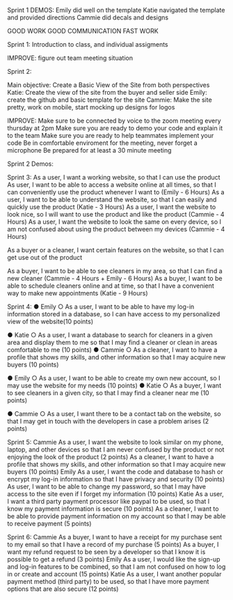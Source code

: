 Sprint 1 DEMOS:
Emily did well on the template
Katie navigated the template and provided directions
Cammie did decals and designs

GOOD WORK
GOOD COMMUNICATION
FAST WORK

Sprint 1: 
Introduction to class, and individual assigments

IMPROVE: figure out team meeting situation

Sprint 2:

Main objective: Create a Basic View of the Site from both perspectives
Katie: Create the view of the site from the buyer and seller side
Emily: create the github and basic template for the site
Cammie: Make the site pretty, work on mobile, start mocking up designs for logos

IMPROVE: 
Make sure to be connected by voice to the zoom meeting every thursday at 2pm
Make sure you are ready to demo your code and explain it to the team
Make sure you are ready to help teammates implement your code
Be in comfortable enviroment for the meeting, never forget a microphone
Be prepared for at least a 30 minute meeting

Sprint 2 Demos:


Sprint 3: 
As a user, I want a working website, so that I can use the product
As user, I want to be able to access a website online at all times, so that I can conveniently use the product whenever I want to (Emily - 6 Hours)
As a user, I want to be able to understand the website, so that I can easily and quickly use the product (Katie - 3 Hours)
As a user, I want the website to look nice, so I will want to use the product and like the product (Cammie - 4 Hours)
As a user, I want the website to look the same on every device, so I am not confused about using the product between my devices (Cammie - 4 Hours)

As a buyer or a cleaner, I want certain features on the website, so that I can get use out of the product

As a buyer, I want to be able to see cleaners in my area, so that I can find a new cleaner (Cammie - 4 Hours + Emily - 6 Hours)
As a buyer, I want to be able to schedule cleaners online and at time, so that I have a convenient way to make new appointments (Katie - 9 Hours) 

Sprint 4: 
●	Emily
○	As a user, I want to be able to have my log-in information stored in a database, so I can have access to my personalized view of the website(10 points)

●	Katie
○	As a user, I want a database to search for cleaners in a given area and display them to me so that I may find a cleaner or clean in areas comfortable to me (10 points) 
●	Cammie
○	As a cleaner, I want to have a profile that shows my skills, and other information so that I may acquire new buyers (10 points)

●	Emily
○	As a user, I want to be able to create my own new account, so I may use the website for my needs (10 points)
●	Katie
○	As a buyer, I want to see cleaners in a given city, so that I may find a cleaner near me (10 points)

●	Cammie
○	As a user, I want there to be a contact tab on the website, so that I may get in touch with the developers in case a problem arises (2 points) 

Sprint 5: 
Cammie
As a user, I want the website to look similar on my phone, laptop, and other devices so that I am never confused by the product or not enjoying the look of the product (2 points) 
As a cleaner, I want to have a profile that shows my skills, and other information so that I may acquire new buyers (10 points)
Emily
As a user, I want the code and database to hash or encrypt my log-in information so that I have privacy and security (10 points)
As  user, I want to be able to change my password, so that I may have access to the site even if I forget my information (10 points)
Katie
As a user, I want a third party payment processor like paypal to be used, so that I know my payment information is secure (10 points)
As a cleaner, I want to be able to provide payment information on my account so that I may be able to receive payment (5 points)


Sprint 6: 
Cammie
As a buyer, I want to have a receipt for my purchase sent to my email so that I have a record of my purchase (5 points)
As a buyer, I want my refund request to be seen by a developer so that I know it is possible to get a refund (3 points) 
Emily
As a user, I would like the sign-up and log-in features to be combined, so that I am not confused on how to log in or create and account (15 points)
Katie
As a user, I want another popular payment method (third party) to be used, so that I have more payment options that are also secure (12 points) 
